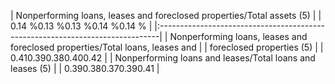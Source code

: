 | Nonperforming loans, leases and foreclosed properties/Total assets (5)        |
| 0.14 %0.13 %0.13 %0.14 %0.14 %                                                |
|:------------------------------------------------------------------------------|
| Nonperforming loans, leases and foreclosed properties/Total loans, leases and |
| foreclosed properties (5)                                                     |
| 0.410.390.380.400.42                                                          |
| Nonperforming loans and leases/Total loans and leases (5)                     |
| 0.390.380.370.390.41                                                          |